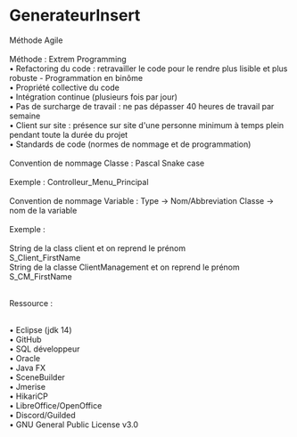 # GenerateurInsert

Méthode Agile<br>
<br>
Méthode : Extrem Programming<br>
•	Refactoring du code : retravailler le code pour le rendre plus lisible et plus robuste - Programmation en binôme<br>
•	Propriété collective du code<br>
•	Intégration continue (plusieurs fois par jour)<br>
•	Pas de surcharge de travail : ne pas dépasser 40 heures de travail par semaine<br>
•	Client sur site : présence sur site d'une personne minimum à temps plein pendant toute la durée du projet<br>
•	Standards de code (normes de nommage et de programmation)<br>
<br>
Convention de nommage Classe : Pascal Snake case<br>
<br>
Exemple : Controlleur_Menu_Principal<br><br>
Convention de nommage Variable : Type -> Nom/Abbreviation Classe -> nom de la variable<br>
<br>
Exemple :<br><br>
String de la class client et on reprend le prénom<br>
S_Client_FirstName<br>
String de la classe ClientManagement et on reprend le prénom<br>
S_CM_FirstName<br>

<br>
Ressource :<br><br>

•	Eclipse (jdk 14)<br>
•	GitHub<br>
•	SQL développeur<br>
•	Oracle<br>
•	Java FX<br>
•	SceneBuilder<br>
•	Jmerise<br>
•	HikariCP<br>
•	LibreOffice/OpenOffice<br>
•	Discord/Guilded<br>
•	GNU General Public License v3.0<br>
